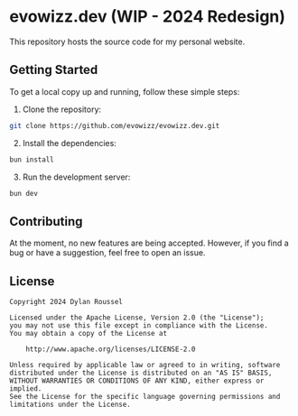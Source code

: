 # evowizz.dev (WIP - 2024 Redesign)

This repository hosts the source code for my personal website.

## Getting Started

To get a local copy up and running, follow these simple steps:

1. Clone the repository:
```bash
git clone https://github.com/evowizz/evowizz.dev.git
```

2. Install the dependencies:
```bash
bun install
```

3. Run the development server:
```bash
bun dev
```

## Contributing

At the moment, no new features are being accepted. However, if you find a bug or have a suggestion, feel free to open an issue.

## License

```text
Copyright 2024 Dylan Roussel

Licensed under the Apache License, Version 2.0 (the "License");
you may not use this file except in compliance with the License.
You may obtain a copy of the License at

    http://www.apache.org/licenses/LICENSE-2.0

Unless required by applicable law or agreed to in writing, software
distributed under the License is distributed on an "AS IS" BASIS,
WITHOUT WARRANTIES OR CONDITIONS OF ANY KIND, either express or implied.
See the License for the specific language governing permissions and
limitations under the License.
```